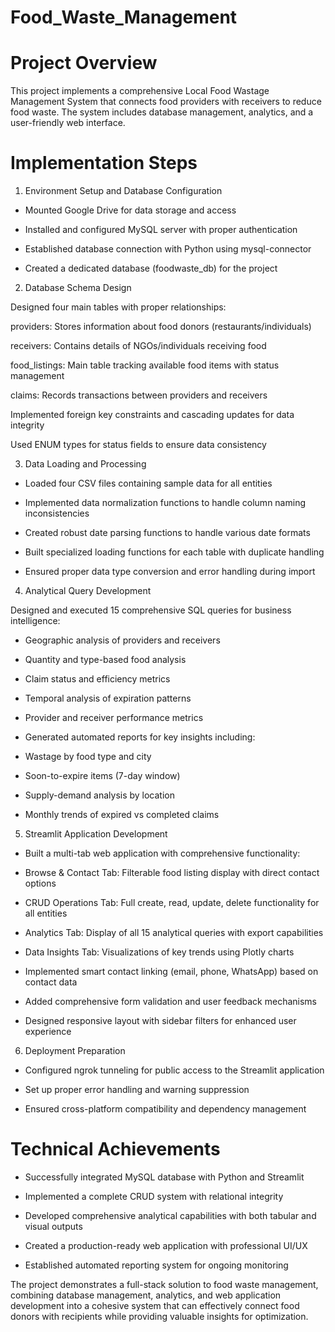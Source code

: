 # Food_Waste_Management

# Project Overview

This project implements a comprehensive Local Food Wastage Management System that connects food providers with receivers to reduce food waste. The system includes database management, analytics, and a user-friendly web interface.

# Implementation Steps

1. Environment Setup and Database Configuration

- Mounted Google Drive for data storage and access

- Installed and configured MySQL server with proper authentication

- Established database connection with Python using mysql-connector

- Created a dedicated database (foodwaste_db) for the project
  
2. Database Schema Design

Designed four main tables with proper relationships:

providers: Stores information about food donors (restaurants/individuals)

receivers: Contains details of NGOs/individuals receiving food

food_listings: Main table tracking available food items with status management

claims: Records transactions between providers and receivers

Implemented foreign key constraints and cascading updates for data integrity

Used ENUM types for status fields to ensure data consistency

3. Data Loading and Processing

- Loaded four CSV files containing sample data for all entities

- Implemented data normalization functions to handle column naming inconsistencies

- Created robust date parsing functions to handle various date formats

- Built specialized loading functions for each table with duplicate handling

- Ensured proper data type conversion and error handling during import

4. Analytical Query Development

Designed and executed 15 comprehensive SQL queries for business intelligence:

- Geographic analysis of providers and receivers

- Quantity and type-based food analysis

- Claim status and efficiency metrics

- Temporal analysis of expiration patterns

- Provider and receiver performance metrics

- Generated automated reports for key insights including:

- Wastage by food type and city

- Soon-to-expire items (7-day window)

- Supply-demand analysis by location

- Monthly trends of expired vs completed claims

5. Streamlit Application Development

- Built a multi-tab web application with comprehensive functionality:

- Browse & Contact Tab: Filterable food listing display with direct contact options

- CRUD Operations Tab: Full create, read, update, delete functionality for all entities

- Analytics Tab: Display of all 15 analytical queries with export capabilities

- Data Insights Tab: Visualizations of key trends using Plotly charts

- Implemented smart contact linking (email, phone, WhatsApp) based on contact data

- Added comprehensive form validation and user feedback mechanisms

- Designed responsive layout with sidebar filters for enhanced user experience

6. Deployment Preparation

- Configured ngrok tunneling for public access to the Streamlit application

- Set up proper error handling and warning suppression

- Ensured cross-platform compatibility and dependency management


# Technical Achievements

- Successfully integrated MySQL database with Python and Streamlit

- Implemented a complete CRUD system with relational integrity

- Developed comprehensive analytical capabilities with both tabular and visual outputs

- Created a production-ready web application with professional UI/UX

- Established automated reporting system for ongoing monitoring

The project demonstrates a full-stack solution to food waste management, combining database management, analytics, and web application development into a cohesive system that can effectively connect food donors with recipients while providing valuable insights for optimization.

